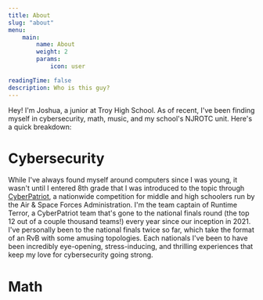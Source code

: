 ```yaml
---
title: About
slug: "about"
menu:
    main:
        name: About
        weight: 2
        params:
            icon: user

readingTime: false
description: Who is this guy?
---
```


Hey! I'm Joshua, a junior at Troy High School. As of recent, I've been finding myself in cybersecurity, math, music, and my school's NJROTC unit. Here's a quick breakdown:

# Cybersecurity

While I've always found myself around computers since I was young, it wasn't until I entered 8th grade that I was introduced to the topic through [CyberPatriot](https://www.uscyberpatriot.org), a nationwide competition for middle and high schoolers run by the Air & Space Forces Administration. I'm the team captain of Runtime Terror, a CyberPatriot team that's gone to the national finals round (the top 12 out of a couple thousand teams!) every year since our inception in 2021. I've personally been to the national finals twice so far, which take the format of an RvB with some amusing topologies. Each nationals I've been to have been incredibly eye-opening, stress-inducing, and thrilling experiences that keep my love for cybersecurity going strong.

# Math